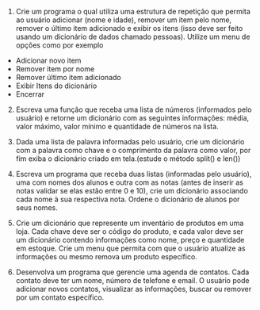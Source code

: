 1. Crie um programa o qual utiliza uma estrutura de repetição que permita ao usuário adicionar (nome e idade), remover um item pelo nome, remover o último item adicionado e exibir os itens  (isso deve ser feito usando um dicionário de dados  chamado pessoas). Utilize um menu de opções como por exemplo
- Adicionar novo item
- Remover item por nome
- Remover último item adicionado
- Exibir Itens do dicionário
- Encerrar

2. Escreva uma função que receba uma lista de números (informados pelo usuário) e retorne um dicionário com as seguintes informações: média, valor máximo, valor mínimo e quantidade de números na lista.

3. Dada uma lista de palavra informadas pelo usuário, crie um dicionário com a palavra como chave e o comprimento da palavra como valor, por fim exiba o dicionário criado em tela.(estude o método split() e len())

4. Escreva um programa que receba duas listas (informadas pelo usuário), uma com nomes dos alunos e outra com as notas (antes de inserir as notas validar se elas estão entre 0 e 10), crie um dicionário associando cada nome à sua respectiva nota. Ordene o dicionário de alunos por seus nomes.

5. Crie um dicionário que represente um inventário de produtos em uma loja. Cada chave deve ser o código do produto, e cada valor deve ser um dicionário contendo informações como nome, preço e quantidade em estoque. Crie um menu que permita com que o usuário atualize as informações ou mesmo remova um produto específico.

6. Desenvolva um programa que gerencie uma agenda de contatos. Cada contato deve ter um nome, número de telefone e email. O usuário pode adicionar novos contatos, visualizar as informações, buscar ou remover por um contato específico.



